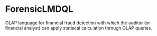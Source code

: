# ForensicLMDQL
OLAP language for financial fraud detection with which the auditor (or financial analyst) can apply statiscal calculation through OLAP queries.


